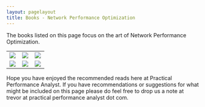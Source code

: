 ```yaml
---
layout: pagelayout
title: Books - Network Performance Optimization
---
```


The books listed on this page focus on the art of Network Performance Optimization. 

<table>
<tr>
<td>
<a target="_blank"  href="https://www.amazon.com/gp/product/1893939979/ref=as_li_tl?ie=UTF8&camp=1789&creative=9325&creativeASIN=1893939979&linkCode=as2&tag=practperfoana-20&linkId=8c2ea3f4406958f608fefd023ab6f4d5"><img border="0" src="//ws-na.amazon-adsystem.com/widgets/q?_encoding=UTF8&MarketPlace=US&ASIN=1893939979&ServiceVersion=20070822&ID=AsinImage&WS=1&Format=_SL250_&tag=practperfoana-20" ></a><img src="//ir-na.amazon-adsystem.com/e/ir?t=practperfoana-20&l=am2&o=1&a=1893939979" width="1" height="1" border="0" alt="" style="border:none !important; margin:0px !important;" />
</td>
<td>
<a target="_blank"  href="https://www.amazon.com/gp/product/1893939944/ref=as_li_tl?ie=UTF8&camp=1789&creative=9325&creativeASIN=1893939944&linkCode=as2&tag=practperfoana-20&linkId=471474dbba6644f25449bd1ffcbd0eee"><img border="0" src="//ws-na.amazon-adsystem.com/widgets/q?_encoding=UTF8&MarketPlace=US&ASIN=1893939944&ServiceVersion=20070822&ID=AsinImage&WS=1&Format=_SL250_&tag=practperfoana-20" ></a><img src="//ir-na.amazon-adsystem.com/e/ir?t=practperfoana-20&l=am2&o=1&a=1893939944" width="1" height="1" border="0" alt="" style="border:none !important; margin:0px !important;" />
</td>
<td>
<a target="_blank"  href="https://www.amazon.com/gp/product/1593278020/ref=as_li_tl?ie=UTF8&camp=1789&creative=9325&creativeASIN=1593278020&linkCode=as2&tag=practperfoana-20&linkId=fb0a57f83f89dad8e773ab826f11caa0"><img border="0" src="//ws-na.amazon-adsystem.com/widgets/q?_encoding=UTF8&MarketPlace=US&ASIN=1593278020&ServiceVersion=20070822&ID=AsinImage&WS=1&Format=_SL250_&tag=practperfoana-20" ></a><img src="//ir-na.amazon-adsystem.com/e/ir?t=practperfoana-20&l=am2&o=1&a=1593278020" width="1" height="1" border="0" alt="" style="border:none !important; margin:0px !important;" />
</td>
</tr>

<tr>
<td>
<a target="_blank"  href="https://www.amazon.com/gp/product/1849517649/ref=as_li_tl?ie=UTF8&camp=1789&creative=9325&creativeASIN=1849517649&linkCode=as2&tag=practperfoana-20&linkId=ab035257c33765e704f5daef3f91914f"><img border="0" src="//ws-na.amazon-adsystem.com/widgets/q?_encoding=UTF8&MarketPlace=US&ASIN=1849517649&ServiceVersion=20070822&ID=AsinImage&WS=1&Format=_SL250_&tag=practperfoana-20" ></a><img src="//ir-na.amazon-adsystem.com/e/ir?t=practperfoana-20&l=am2&o=1&a=1849517649" width="1" height="1" border="0" alt="" style="border:none !important; margin:0px !important;" />
</td>
<td>
<a target="_blank"  href="https://www.amazon.com/gp/product/1786461676/ref=as_li_tl?ie=UTF8&camp=1789&creative=9325&creativeASIN=1786461676&linkCode=as2&tag=practperfoana-20&linkId=ad2b19be24d0bf2ff311e51dc1515c82"><img border="0" src="//ws-na.amazon-adsystem.com/widgets/q?_encoding=UTF8&MarketPlace=US&ASIN=1786461676&ServiceVersion=20070822&ID=AsinImage&WS=1&Format=_SL250_&tag=practperfoana-20" ></a><img src="//ir-na.amazon-adsystem.com/e/ir?t=practperfoana-20&l=am2&o=1&a=1786461676" width="1" height="1" border="0" alt="" style="border:none !important; margin:0px !important;" />
</td>
<td>
<a target="_blank"  href="https://www.amazon.com/gp/product/1893939758/ref=as_li_tl?ie=UTF8&camp=1789&creative=9325&creativeASIN=1893939758&linkCode=as2&tag=practperfoana-20&linkId=a183a555d877b338e210d8bb9e2ca230"><img border="0" src="//ws-na.amazon-adsystem.com/widgets/q?_encoding=UTF8&MarketPlace=US&ASIN=1893939758&ServiceVersion=20070822&ID=AsinImage&WS=1&Format=_SL250_&tag=practperfoana-20" ></a><img src="//ir-na.amazon-adsystem.com/e/ir?t=practperfoana-20&l=am2&o=1&a=1893939758" width="1" height="1" border="0" alt="" style="border:none !important; margin:0px !important;" />
</td>
</tr>

</table>


Hope you have enjoyed the recommended reads here at Practical Performance Analyst. If you have recommendations or suggestions for what might be included on this page please do feel free to drop us a note at trevor at practical performance analyst dot com.
